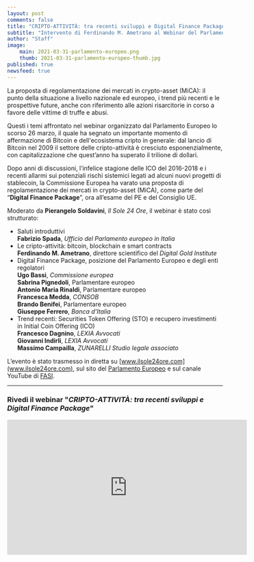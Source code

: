 ```yaml
---
layout: post
comments: false
title: "CRIPTO-ATTIVITÀ: tra recenti sviluppi e Digital Finance Package"
subtitle: "Intervento di Ferdinando M. Ametrano al Webinar del Parlamento Europeo sulla proposta di regolamentazione dei mercati in crypto-asset (MiCA)" 
author: "Staff"
image:
    main: 2021-03-31-parlamento-europeo.png
    thumb: 2021-03-31-parlamento-europeo-thumb.jpg
published: true
newsfeed: true
---
```


La proposta di regolamentazione dei mercati in crypto-asset (MiCA):
il punto della situazione a livello nazionale ed europeo,
i trend più recenti e le prospettive future,
anche con riferimento alle azioni risarcitorie in corso a favore delle vittime di truffe e abusi.

Questi i temi affrontato nel webinar organizzato dal Parlamento Europeo lo scorso 26 marzo,
il quale ha segnato un importante momento di affermazione di Bitcoin e dell'ecosistema cripto in generale:
dal lancio di Bitcoin nel 2009 il settore delle cripto-attività è cresciuto esponenzialmente,
con capitalizzazione che quest’anno ha superato il trilione di dollari.

Dopo anni di discussioni, l’infelice stagione delle ICO del 2016-2018 e
i recenti allarmi sui potenziali rischi sistemici legati ad alcuni nuovi progetti di stablecoin,
la Commissione Europea ha varato una proposta di regolamentazione dei mercati in crypto-asset (MiCA),
come parte del “**Digital Finance Package**”, ora all’esame del PE e del Consiglio UE.

Moderato da **Pierangelo Soldavini**, *Il Sole 24 Ore*, il webinar è stato così strutturato:

- Saluti introduttivi  
  **Fabrizio Spada**, *Ufficio del Parlamento europeo in Italia*
- Le cripto-attività: bitcoin, blockchain e smart contracts  
  **Ferdinando M. Ametrano**, direttore scientifico del *Digital Gold Institute*
- Digital Finance Package, posizione del Parlamento Europeo e degli enti regolatori  
  **Ugo Bassi**, *Commissione europea*  
  **Sabrina Pignedoli**, Parlamentare europeo  
  **Antonio Maria Rinaldi**, Parlamentare europeo  
  **Francesca Medda**, *CONSOB*  
  **Brando Benifei**, Parlamentare europeo  
  **Giuseppe Ferrero**, *Banca d’Italia*  
- Trend recenti: Securities Token Offering (STO) e recupero investimenti in Initial Coin Offering (ICO)  
  **Francesco Dagnino**, *LEXIA Avvocati*  
  **Giovanni Indirli**, *LEXIA Avvocati*  
  **Massimo Campailla**, *ZUNARELLI Studio legale associato*

L’evento è stato trasmesso in diretta su [www.ilsole24ore.com](www.ilsole24ore.com),
sul sito del [Parlamento Europeo](https://www.europarl.europa.eu/italy/it/succede-al-pe/cripto-attivit%C3%A0-tra-recenti-sviluppi-e-digital-finance-package)
e sul canale YouTube di [FASI](https://youtu.be/QLC_qGeZBR8).

---

### Rivedi il webinar "*CRIPTO-ATTIVITÀ: tra recenti sviluppi e Digital Finance Package*"
<div class='embed-container'>
    <iframe width="560" height="315"
    src="https://www.youtube.com/embed/QLC_qGeZBR8"
    frameborder="0" allow="accelerometer; autoplay; clipboard-write; encrypted-media; gyroscope; picture-in-picture"
    allowfullscreen>
    </iframe>
</div>